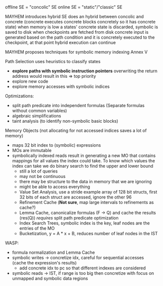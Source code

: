 offline SE = "concolic" SE
online SE = "static"/"classic" SE

MAYHEM introduces hybrid SE
  does an hybrid between concolic and concrete (concrete executes concrete blocks concretely so it has concrete state)
  when memory is low a states' concrete state is discarded, symbolic is saved to disk
  when checkpoints are fetched from disk concrete input is generated based on
    the path condition and it is concretely executed to the checkpoint,
    at that point hybrid execution can continue

MAYHEM proposes techniques for symbolic memory indexing
  Annex V

Path Selection uses heuristics to classify states
  - **explore paths with symbolic instruction pointers**
    overwriting the return address would result in this => top priority
  - explore new code
  - explore memory accesses with symbolic indices

Optimizations:
  - split path predicate into independent formulas (Separate formulas without common variables)
  - algebraic simplifications
  - taint analysis (to identify non-symbolic basic blocks)

Memory Objects (not allocating for not accessed indices saves a lot of memory)
  * maps 32 bit index to (symbolic) expressions
  * MOs are immutable
  * symbolically indexed reads result in generating a new MO that contains
      mappings for all values the index could take. To know which values
      the index can take we do binary search to find the upper and lower bound
    - still a lot of queries
    - may not be continuous
    - there may be structure to the data in memory that we are ignoring
    - might be able to access everything
    + Value Set Analysis, use a stride
      example array of 128 bit structs, first 32 bits of each struct are accessed, ignore the other 96
    + Refinement Cache (**Not sure**, map large intervals to refinements as cache?)
    + Lemma Cache, canonicalize formulas (F -> Q) and cache the results (res(Q))
  _requires_ split path predicate optimization
    + Index Search Trees, symbolic index is the key, leaf nodes are the entries
  of the MO
    + Bucketization, y = A * x + B, reduces number of leaf nodes in the IST

WASP:
  - formula normalization and Lemma Cache
  - symbolic writes -> concretize idx, careful for sequential accesses (cache the expression's results)
    + add concrete idx to pc so that different indexes are considered
  - symbolic reads -> IST, if range is too big then concretize with focus on unmapped and symbolic data regions
